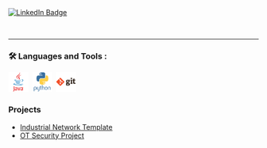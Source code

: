 [//]: # (Badge Info Links)
<div id="badges">
  <a href="https://www.linkedin.com/in/lucas-d-brown/">
    <img src="https://img.shields.io/badge/LinkedIn-blue?style=for-the-badge&logo=linkedin&logoColor=white" alt="LinkedIn Badge"/>
  </a>
</div>

[//]: # (Profile Views Counter)
<img src="https://komarev.com/ghpvc/?username=lucasdbrown&style=flat-square&color=blue" alt=""/>



---

### :hammer_and_wrench: Languages and Tools :
<div>
  <img src="https://github.com/devicons/devicon/blob/master/icons/java/java-original-wordmark.svg" title="Java" alt="Java" width="40" height="40"/>&nbsp;
  <img src="https://github.com/devicons/devicon/blob/master/icons/python/python-original-wordmark.svg" title="Python" alt="Python" width="40" height="40"/>&nbsp;
  <img src="https://github.com/devicons/devicon/blob/master/icons/git/git-original-wordmark.svg" title="Git" **alt="Git" width="40" height="40"/>
  
</div>

### Projects
- [Industrial Network Template](https://github.com/lucasdbrown/industrial_network_template)
- [OT Security Project](https://github.com/lucasdbrown/ot_security_project)

